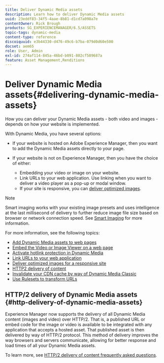 ```yaml
---
title: Deliver Dynamic Media assets
description: Learn how to deliver Dynamic Media assets
uuid: 23eddf83-34f5-4aae-8b81-d1cd7a098a7e
contentOwner: Rick Brough
products: SG_EXPERIENCEMANAGER/6.5/ASSETS
topic-tags: dynamic-media
content-type: reference
discoiquuid: e3b44330-d476-49c6-b7ba-079d0d60e500
docset: aem65
role: User, Admin
exl-id: 274af114-845a-46bd-b091-802cf589687a
feature: Asset Management,Renditions
---
```

# Deliver Dynamic Media assets{#delivering-dynamic-media-assets}

How you can deliver your Dynamic Media assets - both video and images - depends on how your website is implemented.

With Dynamic Media, you have several options:

* If your website is hosted on Adobe Experience Manager, then you want to add the Dynamic Media assets directly to your page.
* If your website is not on Experience Manager, then you have the choice of either:

  * Embedding your video or image on your website.
  * Link URLs to your web application. Use linking when you want to deliver a video player as a pop-up or modal window.
  * If your site is responsive, you can [deliver optimized images](/help/assets/responsive-site.md).

>[!NOTE]
>
>Smart imaging works with your existing image presets and uses intelligence at the last millisecond of delivery to further reduce image file size based on browser or network connection speed. See [Smart Imaging](/help/assets/imaging-faq.md) for more information.

For more information, see the following topics:

* [Add Dynamic Media assets to web pages](/help/assets/adding-dynamic-media-assets-to-pages.md)
* [Embed the Video or Image Viewer on a web page](/help/assets/embed-code.md)
* [Activate hotlink protection in Dynamic Media](/help/assets/hotlink-protection.md)
* [Link URLs to your web application](/help/assets/linking-urls-to-yourwebapplication.md)
* [Deliver optimized images for a responsive site](/help/assets/responsive-site.md)
* [HTTP2 delivery of content](/help/assets/http2.md)
* [Invalidate your CDN cache by way of Dynamic Media Classic](/help/assets/invalidate-cdn-cache-dm-classic.md)
* [Use Rulesets to transform URLs](/help/assets/using-rulesets-to-transform-urls.md)


## HTTP/2 delivery of Dynamic Media assets {#http-delivery-of-dynamic-media-assets}

Experience Manager now supports the delivery of all Dynamic Media content (images and video) over HTTP/2. That is, a published URL or embed code for the image or video is available to be integrated with any application that accepts a hosted asset. That published asset is then delivered by way of HTTP/2 protocol. This method of delivery improves the way browsers and servers communicate, allowing for better response and load times of all your Dynamic Media assets.

To learn more, see [HTTP/2 delivery of content frequently asked questions](/help/sites-administering/scene7-http2faq.md).
